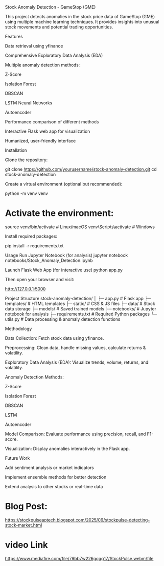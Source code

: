 
Stock Anomaly Detection - GameStop (GME)

This project detects anomalies in the stock price data of GameStop (GME) using multiple machine learning techniques. It provides insights into unusual stock movements and potential trading opportunities.

Features

Data retrieval using yfinance

Comprehensive Exploratory Data Analysis (EDA)

Multiple anomaly detection methods:

Z-Score

Isolation Forest

DBSCAN

LSTM Neural Networks

Autoencoder

Performance comparison of different methods

Interactive Flask web app for visualization

Humanized, user-friendly interface

Installation

Clone the repository:

git clone https://github.com/yourusername/stock-anomaly-detection.git
cd stock-anomaly-detection


Create a virtual environment (optional but recommended):

python -m venv venv
# Activate the environment:
source venv/bin/activate  # Linux/macOS
venv\Scripts\activate     # Windows


Install required packages:

pip install -r requirements.txt

Usage
Run Jupyter Notebook (for analysis)
jupyter notebook notebooks/Stock_Anomaly_Detection.ipynb

Launch Flask Web App (for interactive use)
python app.py


Then open your browser and visit:

http://127.0.0.1:5000

Project Structure
stock-anomaly-detection/
│
├─ app.py                 # Flask app
├─ templates/             # HTML templates
├─ static/                # CSS & JS files
├─ data/                  # Stock data storage
├─ models/                # Saved trained models
├─ notebooks/             # Jupyter notebook for analysis
├─ requirements.txt       # Required Python packages
└─ utils.py               # Data processing & anomaly detection functions

Methodology

Data Collection: Fetch stock data using yfinance.

Preprocessing: Clean data, handle missing values, calculate returns & volatility.

Exploratory Data Analysis (EDA): Visualize trends, volume, returns, and volatility.

Anomaly Detection Methods:

Z-Score

Isolation Forest

DBSCAN

LSTM

Autoencoder

Model Comparison: Evaluate performance using precision, recall, and F1-score.

Visualization: Display anomalies interactively in the Flask app.

Future Work

Add sentiment analysis or market indicators

Implement ensemble methods for better detection

Extend analysis to other stocks or real-time data


# Blog Post:
https://stockpulseaptech.blogspot.com/2025/09/stockpulse-detecting-stock-market.html


# video Link

https://www.mediafire.com/file/76bb7w226ggqg17/StockPulse.webm/file
